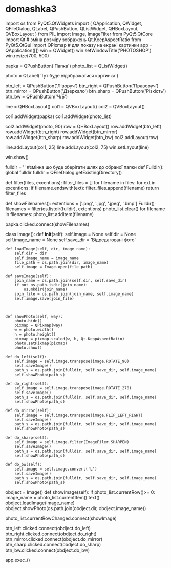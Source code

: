 # domashka3

import os
from PyQt5.QtWidgets import (
    QApplication, QWidget,
    QFileDialog,
    QLabel, QPushButton, QListWidget,
    QHBoxLayout, QVBoxLayout
)
from PIL import Image, ImageFilter
from PyQt5.QtCore import Qt # зміна розміру зображень Qt.KeepAspectRatio
from PyQt5.QtGui import QPixmap # для показу на екрані картинки
app = QApplication([])
win = QWidget()
win.setWindowTitle('PHOTOSHOP')
win.resize(700, 500)

papka = QPushButton('Папка')
photo_list = QListWidget()


photo = QLabel('Тут буде відображатися картинка')


btn_left = QPushButton('Ліворуч')
btn_right = QPushButton('Праворуч')
btn_mirror = QPushButton('Дзеркало')
btn_sharp = QPushButton('Різкість')
btn_bw = QPushButton('Ч/Б')

line = QHBoxLayout()
col1 = QVBoxLayout()
col2 = QVBoxLayout()

col1.addWidget(papka)
col1.addWidget(photo_list)

col2.addWidget(photo, 90)
row = QHBoxLayout()
row.addWidget(btn_left)
row.addWidget(btn_right)
row.addWidget(btn_mirror)
row.addWidget(btn_sharp)
row.addWidget(btn_bw)
col2.addLayout(row)

line.addLayout(col1, 25)
line.addLayout(col2, 75)
win.setLayout(line)

win.show()

fulldir = '' #змінна що буде зберігати шлях до обраної папки
def Fulldir():
    global fulldir
    fulldir = QFileDialog.getExistingDirectory()
    
def filter(files, excentions):
    filter_files = []
    for filename in files:
        for ext in excentions:
            if filename.endswith(ext):
                filter_files.append(filename)
    return filter_files
        
def showFilenames():
    extentions = ['.png', '.jpg', '.jpeg', '.bmp']
    Fulldir()
    filenames = filter(os.listdir(fulldir), extentions)
    photo_list.clear()
    for filename in filenames:
        photo_list.addItem(filename)
        
papka.clicked.connect(showFilenames)

class Image():
    def __init__(self):
        self.image = None
        self.dir = None
        self.image_name = None
        self.save_dir = 'Відредаговані фото'
        
    def loadImage(self, dir, image_name):
        self.dir = dir
        self.image_name = image_name
        file_path = os.path.join(dir, image_name)
        self.image = Image.open(file_path)

    def saveImage(self):
        join_name = os.path.join(self.dir, self.save_dir)
        if not os.path.isdir(join_name):
            os.mkdir(join_name)
        join_file = os.path.join(join_name, self.image_name)
        self.image.save(join_file)



    def showPhoto(self, way):
        photo.hide()
        pixmap = QPixmap(way)
        w = photo.width()
        h = photo.height()
        pixmap = pixmap.scaled(w, h, Qt.KeppAspectRatio)
        photo.setPixmap(pixmap)
        photo.show()

    def do_left(self):
        self.image = self.image.transpose(image.ROTATE_90)
        self.saveImage()
        path_s = os.path.join(fulldir, self.save_dir, self.image_name)
        self.showPhoto(path_s)

    def do_right(self):
        self.image = self.image.transpose(image.ROTATE_270)
        self.saveImage()
        path_s = os.path.join(fulldir, self.save_dir, self.image_name)
        self.showPhoto(path_s)

    def do_mirror(self):
        self.image = self.image.transpose(image.FLIP_LEFT_RIGHT)
        self.saveImage()
        path_s = os.path.join(fulldir, self.save_dir, self.image_name)
        self.showPhoto(path_s)

    def do_sharp(self):
        self.image = self.image.filter(ImageFiler.SHARPEN)
        self.saveImage()
        path_s = os.path.join(fulldir, self.save_dir, self.image_name)
        self.showPhoto(path_s)

    def do_bw(self):
        self.image = self.image.convert('L')
        self.saveImage()
        path_s = os.path.join(fulldir, self.save_dir, self.image_name)
        self.showPhoto(path_s)


obdject = Image()
def showImage(self):
    if photo_list.currentRow()>= 0:
        image_name = photo_list.currentItem().text()
        obdject.loadImage(image_name)
        obdject.showPhoto(os.path.join(obdject.dir, obdject.image_name))
        
        
photo_list.currentRowChanged.connect(showImage)

btn_left.clicked.connect(obdject.do_left)
btn_right.clicked.connect(obdject.do_right)
btn_mirror.clicked.connect(obdject.do_mirror)
btn_sharp.clicked.connect(obdject.do_sharp)
btn_bw.clicked.connect(obdject.do_bw)

app.exec_()

